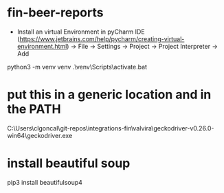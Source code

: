 # fin-beer-reports


* Install an virtual Environment in pyCharm IDE  (https://www.jetbrains.com/help/pycharm/creating-virtual-environment.html)
-> File -> Settings -> Project -> Project Interpreter -> Add

python3 -m venv venv
.\venv\Scripts\activate.bat

# put this in a generic location and in the PATH
C:\Users\clgoncal\git-repos\integrations-fin\valvira\geckodriver-v0.26.0-win64\geckodriver.exe


# install beautiful soup
pip3 install beautifulsoup4
